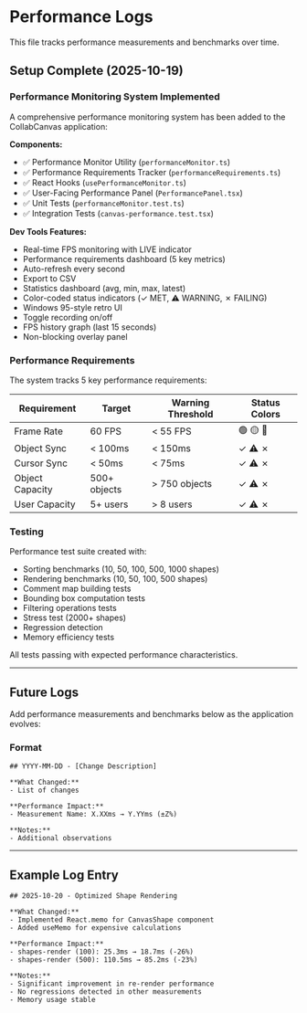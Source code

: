 # Performance Logs

This file tracks performance measurements and benchmarks over time.

## Setup Complete (2025-10-19)

### Performance Monitoring System Implemented

A comprehensive performance monitoring system has been added to the CollabCanvas application:

**Components:**
- ✅ Performance Monitor Utility (`performanceMonitor.ts`)
- ✅ Performance Requirements Tracker (`performanceRequirements.ts`)
- ✅ React Hooks (`usePerformanceMonitor.ts`)
- ✅ User-Facing Performance Panel (`PerformancePanel.tsx`)
- ✅ Unit Tests (`performanceMonitor.test.ts`)
- ✅ Integration Tests (`canvas-performance.test.tsx`)

**Dev Tools Features:**
- Real-time FPS monitoring with LIVE indicator
- Performance requirements dashboard (5 key metrics)
- Auto-refresh every second
- Export to CSV
- Statistics dashboard (avg, min, max, latest)
- Color-coded status indicators (✓ MET, ⚠ WARNING, ✗ FAILING)
- Windows 95-style retro UI
- Toggle recording on/off
- FPS history graph (last 15 seconds)
- Non-blocking overlay panel

### Performance Requirements

The system tracks 5 key performance requirements:

| Requirement      | Target       | Warning Threshold | Status Colors |
|------------------|--------------|-------------------|---------------|
| Frame Rate       | 60 FPS       | < 55 FPS          | 🟢 🟡 🔴      |
| Object Sync      | < 100ms      | < 150ms           | ✓ ⚠ ✗         |
| Cursor Sync      | < 50ms       | < 75ms            | ✓ ⚠ ✗         |
| Object Capacity  | 500+ objects | > 750 objects     | ✓ ⚠ ✗         |
| User Capacity    | 5+ users     | > 8 users         | ✓ ⚠ ✗         |

### Testing

Performance test suite created with:
- Sorting benchmarks (10, 50, 100, 500, 1000 shapes)
- Rendering benchmarks (10, 50, 100, 500 shapes)
- Comment map building tests
- Bounding box computation tests
- Filtering operations tests
- Stress test (2000+ shapes)
- Regression detection
- Memory efficiency tests

All tests passing with expected performance characteristics.

---

## Future Logs

Add performance measurements and benchmarks below as the application evolves:

### Format

```
## YYYY-MM-DD - [Change Description]

**What Changed:**
- List of changes

**Performance Impact:**
- Measurement Name: X.XXms → Y.YYms (±Z%)

**Notes:**
- Additional observations
```

---

## Example Log Entry

```
## 2025-10-20 - Optimized Shape Rendering

**What Changed:**
- Implemented React.memo for CanvasShape component
- Added useMemo for expensive calculations

**Performance Impact:**
- shapes-render (100): 25.3ms → 18.7ms (-26%)
- shapes-render (500): 110.5ms → 85.2ms (-23%)

**Notes:**
- Significant improvement in re-render performance
- No regressions detected in other measurements
- Memory usage stable
```

